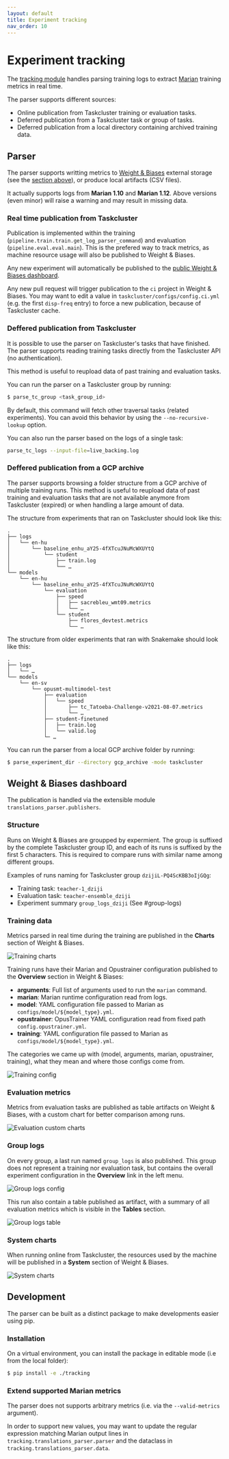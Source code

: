 ```yaml
---
layout: default
title: Experiment tracking
nav_order: 10
---
```


# Experiment tracking

The [tracking module](/tracking) handles parsing training logs to extract [Marian](https://marian-nmt.github.io/) training metrics in real time.

The parser supports different sources:
* Online publication from Taskcluster training or evaluation tasks.
* Deferred publication from a Taskcluster task or group of tasks.
* Deferred publication from a local directory containing archived training data.

## Parser

The parser supports writting metrics to [Weight & Biases](https://wandb.ai/) external storage (see the [section above](#weight--biases-dashboard)), or produce local artifacts (CSV files).

It actually supports logs from **Marian 1.10** and **Marian 1.12**. Above versions (even minor) will raise a warning and may result in missing data.

### Real time publication from Taskcluster

Publication is implemented within the training (`pipeline.train.train.get_log_parser_command`) and evaluation (`pipeline.eval.eval.main`). This is the prefered way to track metrics, as machine resource usage will also be published to Weight & Biases.

Any new experiment will automatically be published to the [public Weight & Biases dashboard](https://wandb.ai/moz-translations/projects).

Any new pull request will trigger publication to the `ci` project in Weight & Biases. You may want to edit a value in `taskcluster/configs/config.ci.yml` (e.g. the first `disp-freq` entry) to force a new publication, because of Taskcluster cache.

### Deffered publication from Taskcluster

It is possible to use the parser on Taskcluster's tasks that have finished.
The parser supports reading training tasks directly from the Taskcluster API (no authentication).

This method is useful to reupload data of past training and evaluation tasks.

You can run the parser on a Taskcluster group by running:
```sh
$ parse_tc_group <task_group_id>
```
By default, this command will fetch other traversal tasks (related experiments). You can avoid this behavior by using the `--no-recursive-lookup` option.

You can also run the parser based on the logs of a single task:
```sh
parse_tc_logs --input-file=live_backing.log
```

### Deffered publication from a GCP archive

The parser supports browsing a folder structure from a GCP archive of multiple training runs.
This method is useful to reupload data of past training and evaluation tasks that are not available anymore from Taskcluster (expired) or when handling a large amount of data.

The structure from experiments that ran on Taskcluster should look like this:
```
.
├── logs
│   └── en-hu
│       └── baseline_enhu_aY25-4fXTcuJNuMcWXUYtQ
│           └── student
│               ├── train.log
│               └── …
└── models
    └── en-hu
        └── baseline_enhu_aY25-4fXTcuJNuMcWXUYtQ
            └── evaluation
                ├── speed
                │   ├── sacrebleu_wmt09.metrics
                │   └── …
                └── student
                    ├── flores_devtest.metrics
                    └── …
```

The structure from older experiments that ran with Snakemake should look like this:
```
.
├── logs
│   └── …
└── models
    └── en-sv
        └── opusmt-multimodel-test
            ├── evaluation
            │   └── speed
            │       ├── tc_Tatoeba-Challenge-v2021-08-07.metrics
            │       └── …
            ├── student-finetuned
            │   ├── train.log
            │   └── valid.log
            └─ …
```

You can run the parser from a local GCP archive folder by running:
```sh
$ parse_experiment_dir --directory gcp_archive -mode taskcluster
```

## Weight & Biases dashboard

The publication is handled via the extensible module `translations_parser.publishers`.

### Structure

Runs on Weight & Biases are groupped by expermient. The group is suffixed by the complete Taskcluster group ID, and each of its runs is suffixed by the first 5 characters. This is required to compare runs with similar name among different groups.

Examples of runs naming for Taskcluster group `dzijiL-PQ4ScKBB3oIjGQg`:
* Training task: `teacher-1_dziji`
* Evaluation task: `teacher-ensemble_dziji`
* Experiment summary `group_logs_dziji` (See #group-logs)

### Training data

Metrics parsed in real time during the training are published in the **Charts** section of Weight & Biases.

![Training charts](img/tracking/training_charts.png)

Training runs have their Marian and Opustrainer configuration published to the **Overview** section in Weight & Biases:

* **arguments**: Full list of arguments used to run the `marian` command.
* **marian**: Marian runtime configuration read from logs.
* **model**: YAML configuration file passed to Marian as `configs/model/${model_type}.yml`.
* **opustrainer**: OpusTrainer YAML configuration read from fixed path `config.opustrainer.yml`.
* **training**: YAML configuration file passed to Marian as `configs/model/${model_type}.yml`.

The categories we came up with (model, arguments, marian, opustrainer, training), what they mean and where those configs come from.

![Training config](img/tracking/run_config.png)

### Evaluation metrics

Metrics from evaluation tasks are published as table artifacts on Weight & Biases, with a custom chart for better comparison among runs.

![Evaluation custom charts](img/tracking/metrics.png)

### Group logs

On every group, a last run named `group_logs` is also published. This group does not represent a training nor evaluation task, but contains the overall experiment configuration in the **Overview** link in the left menu.

![Group logs config](img/tracking/experiment_config.png)

This run also contain a table published as artifact, with a summary of all evaluation metrics which is visible in the **Tables** section.

![Group logs table](img/tracking/group_logs_table.png)

### System charts

When running online from Taskcluster, the resources used by the machine will be published in a **System** section of Weight & Biases.

![System charts](img/tracking/system_charts.png)

## Development

The parser can be built as a distinct package to make developments easier using pip.

### Installation

On a virtual environment, you can install the package in editable mode (i.e from the local folder):
```sh
$ pip install -e ./tracking
```

### Extend supported Marian metrics

The parser does not supports arbitrary metrics (i.e. via the `--valid-metrics` argument).

In order to support new values, you may want to update the regular expression matching Marian output lines in `tracking.translations_parser.parser` and the dataclass in `tracking.translations_parser.data`.
